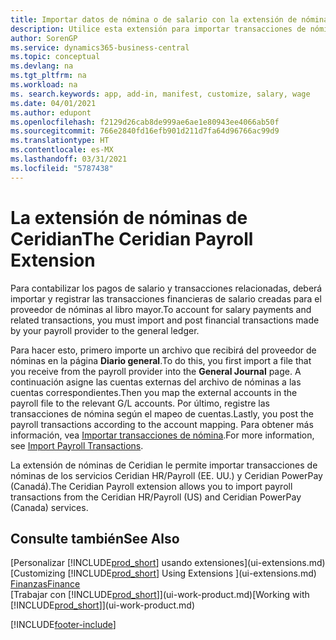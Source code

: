 ```yaml
---
title: Importar datos de nómina o de salario con la extensión de nóminas de Ceridian
description: Utilice esta extensión para importar transacciones de nóminas de los servicios Ceridian HR/Payroll (EE. UU.) y Ceridian PowerPay (Canadá).
author: SorenGP
ms.service: dynamics365-business-central
ms.topic: conceptual
ms.devlang: na
ms.tgt_pltfrm: na
ms.workload: na
ms. search.keywords: app, add-in, manifest, customize, salary, wage
ms.date: 04/01/2021
ms.author: edupont
ms.openlocfilehash: f2129d26cab8de999ae6ae1e80943ee4066ab50f
ms.sourcegitcommit: 766e2840fd16efb901d211d7fa64d96766ac99d9
ms.translationtype: HT
ms.contentlocale: es-MX
ms.lasthandoff: 03/31/2021
ms.locfileid: "5787438"
---
```

# <a name="the-ceridian-payroll-extension"></a><span data-ttu-id="9981d-103">La extensión de nóminas de Ceridian</span><span class="sxs-lookup"><span data-stu-id="9981d-103">The Ceridian Payroll Extension</span></span>

<span data-ttu-id="9981d-104">Para contabilizar los pagos de salario y transacciones relacionadas, deberá importar y registrar las transacciones financieras de salario creadas para el proveedor de nóminas al libro mayor.</span><span class="sxs-lookup"><span data-stu-id="9981d-104">To account for salary payments and related transactions, you must import and post financial transactions made by your payroll provider to the general ledger.</span></span>

<span data-ttu-id="9981d-105">Para hacer esto, primero importe un archivo que recibirá del proveedor de nóminas en la página **Diario general**.</span><span class="sxs-lookup"><span data-stu-id="9981d-105">To do this, you first import a file that you receive from the payroll provider into the **General Journal** page.</span></span> <span data-ttu-id="9981d-106">A continuación asigne las cuentas externas del archivo de nóminas a las cuentas correspondientes.</span><span class="sxs-lookup"><span data-stu-id="9981d-106">Then you map the external accounts in the payroll file to the relevant G/L accounts.</span></span> <span data-ttu-id="9981d-107">Por último, registre las transacciones de nómina según el mapeo de cuentas.</span><span class="sxs-lookup"><span data-stu-id="9981d-107">Lastly, you post the payroll transactions according to the account mapping.</span></span> <span data-ttu-id="9981d-108">Para obtener más información, vea [Importar transacciones de nómina](finance-how-import-payroll-transactions.md).</span><span class="sxs-lookup"><span data-stu-id="9981d-108">For more information, see [Import Payroll Transactions](finance-how-import-payroll-transactions.md).</span></span>

<span data-ttu-id="9981d-109">La extensión de nóminas de Ceridian le permite importar transacciones de nóminas de los servicios Ceridian HR/Payroll (EE. UU.) y Ceridian PowerPay (Canadá).</span><span class="sxs-lookup"><span data-stu-id="9981d-109">The Ceridian Payroll extension allows you to import payroll transactions from the Ceridian HR/Payroll (US) and Ceridian PowerPay (Canada) services.</span></span>

## <a name="see-also"></a><span data-ttu-id="9981d-110">Consulte también</span><span class="sxs-lookup"><span data-stu-id="9981d-110">See Also</span></span>

<span data-ttu-id="9981d-111">[Personalizar [!INCLUDE[prod_short](includes/prod_short.md)] usando extensiones](ui-extensions.md)</span><span class="sxs-lookup"><span data-stu-id="9981d-111">[Customizing [!INCLUDE[prod_short](includes/prod_short.md)] Using Extensions ](ui-extensions.md)</span></span>  
[<span data-ttu-id="9981d-112">Finanzas</span><span class="sxs-lookup"><span data-stu-id="9981d-112">Finance</span></span>](finance.md)  
<span data-ttu-id="9981d-113">[Trabajar con [!INCLUDE[prod_short](includes/prod_short.md)]](ui-work-product.md)</span><span class="sxs-lookup"><span data-stu-id="9981d-113">[Working with [!INCLUDE[prod_short](includes/prod_short.md)]](ui-work-product.md)</span></span>  


[!INCLUDE[footer-include](includes/footer-banner.md)]